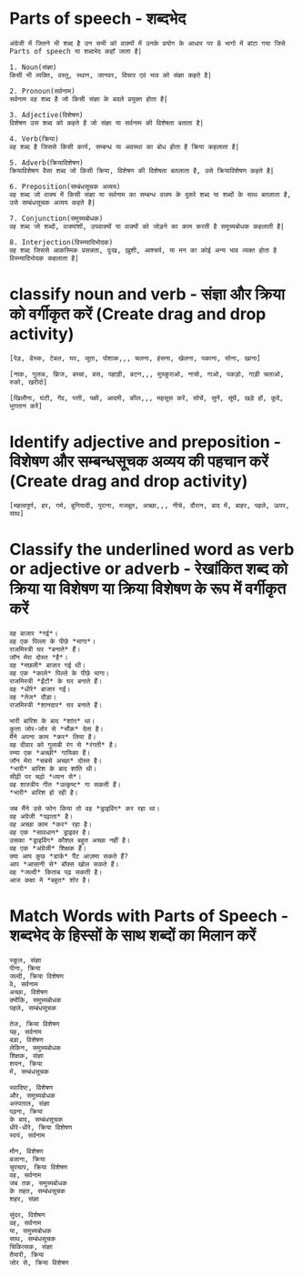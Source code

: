 # Parts of speech - शब्दभेद
```
अंग्रेजी में जितने भी शब्द है उन सभी को वाक्यों में उनके प्रयोग के आधार पर 8 भागो में बांटा गया जिसे Parts of speech या शब्दभेद कहाँ जाता है|

1. Noun(संज्ञा)
किसी भी व्यक्ति, वस्तु, स्थान, जानवर, विचार एवं भाव को संज्ञा कहते है|

2. Pronoun(सर्वनाम)
सर्वनाम वह शब्द है जो किसी संज्ञा के बदले प्रयुक्त होता है|

3. Adjective(विशेषण)
विशेषण उस शब्द को कहते है जो संज्ञा या सर्वनाम की विशेषता बताता है|

4. Verb(क्रिया)
वह शब्द है जिससे किसी कार्य, सम्बन्ध या अवस्था का बोध होता है क्रिया कहलाता है|

5. Adverb(क्रियाविशेषण)
क्रियाविशेषण वैसा शब्द जो किसी क्रिया, विशेषण की विशेषता बतलाता है, उसे क्रियाविशेषण कहते है|

6. Preposition(सम्बंधसूचक अव्यय)
वह शब्द जो वाक्य में किसी संज्ञा या सर्वनाम का सम्बन्ध वाक्य के दुसरे शब्द या शब्दों के साथ बतलाता है, उसे सम्बंधसूचक अव्यय कहते है|

7. Conjunction(समुच्यबोधक)
वह शब्द जो शब्दों, वाक्यांशों, उपवाक्यों या वाक्यों को जोड़ने का काम करती है समुच्यबोधक कहलाती है|

8. Interjection(विस्म्यादिभोदक)
वह शब्द जिससे आकस्मिक प्रसन्नता, दुःख, ख़ुशी, आश्चर्य, या मन का कोई अन्य भाव व्यक्त होता है विस्म्यादिभोदक कहलाता है|
```

# classify noun and verb - संज्ञा और क्रिया को वर्गीकृत करें (Create drag and drop activity)
```
[पेड़, डेस्क, टेबल, घर, जूता, पोशाक,,, चलना, हंसना, खेलना, पकाना, सोना, खाना]

[नाक, गुलाब, फ्रिज, बच्चा, बस, पहाड़ी, बटन,,, मुस्कुराओ, नाचो, गाओ, पकड़ो, गाड़ी चलाओ, रुको, खरीदो]

[खिलौना, घंटी, गेंद, पत्ती, पक्षी, आदमी, कील,,, महसूस करें, सोचें, सुनें, सूंघें, खड़े हों, कूदें, भुगतान करें]
```

# Identify adjective and preposition - विशेषण और सम्बन्धसूचक अव्यय की पहचान करें (Create drag and drop activity)
```
[महत्वपूर्ण, हर, गर्म, बुनियादी, पुराना, मजबूत, अच्छा,,, नीचे, दौरान, बाद में, बाहर, पहले, ऊपर, साथ]
```

# Classify the underlined word as verb or adjective or adverb - रेखांकित शब्द को क्रिया या विशेषण या क्रिया विशेषण के रूप में वर्गीकृत करें
```
वह बाजार *गई*।
वह एक पिल्ला के पीछे *भागा*।
राजमिस्त्री घर *बनाते* हैं।
जॉन मेरा दोस्त *है*।
वह *मछली* बाजार गई थी।
वह एक *काले* पिल्ले के पीछे भागा।
राजमिस्त्री *ईंटों* के घर बनाते हैं।
वह *धीरे* बाजार गई।
वह *तेज* दौड़ा।
राजमिस्त्री *शानदार* घर बनाते हैं।
```

```
भारी बारिश के बाद *शांत* था।
कुत्ता जोर-जोर से *भौंक* देता है।
मैंने अपना काम *कर* लिया है।
वह दीवार को गुलाबी रंग से *रंगती* है।
रम्या एक *अच्छी* गायिका हैं।
जॉन मेरा *सबसे अच्छा* दोस्त है।
*भारी* बारिश के बाद शांति थी।
सीढ़ी पर चढ़ो *ध्यान से*।
वह शास्त्रीय गीत *उत्कृष्ट* गा सकती हैं।
*भारी* बारिश हो रही है।
```

```
जब मैंने उसे फोन किया तो वह *ड्राइविंग* कर रहा था।
वह अंग्रेजी *पढ़ाता* है।
वह अच्छा काम *कर* रहा है।
वह एक *सावधान* ड्राइवर है।
उसका *ड्राइविंग* कौशल बहुत अच्छा नहीं है।
वह एक *अंग्रेजी* शिक्षक हैं।
क्या आप कुछ *डार्क* पैंट आज़मा सकते हैं?
आप *आसानी से* बॉक्स खोल सकते हैं।
वह *जल्दी* किताब पढ़ सकती है।
आज कक्षा मे *बहुत* शोर है।
```

# Match Words with Parts of Speech - शब्दभेद के हिस्सों के साथ शब्दों का मिलान करें
```
स्कूल, संज्ञा
पीना, क्रिया
जल्दी, क्रिया विशेषण
वे, सर्वनाम
अच्छा, विशेषण
क्योंकि, समुच्यबोधक
पहले, सम्बंधसूचक
```

```
तेज, क्रिया विशेषण
यह, सर्वनाम
बड़ा, विशेषण
लेकिन, समुच्यबोधक
शिक्षक, संज्ञा
शयन, क्रिया
में, सम्बंधसूचक
```

```
स्वादिष्ट, विशेषण
और, समुच्यबोधक
अस्पताल, संज्ञा
पढ़ना, क्रिया
के बाद, सम्बंधसूचक
धीरे-धीरे, क्रिया विशेषण
स्वयं, सर्वनाम
```

```
मौन, विशेषण
बजाना, क्रिया
चुपचाप, क्रिया विशेषण
वह, सर्वनाम
जब तक, समुच्यबोधक
के तहत, सम्बंधसूचक
शहर, संज्ञा
```

```
सुंदर, विशेषण
वह, सर्वनाम
या, समुच्यबोधक
साथ, सम्बंधसूचक
चिकित्सक, संज्ञा
तैयारी, क्रिया
जोर से, क्रिया विशेषण
```






















